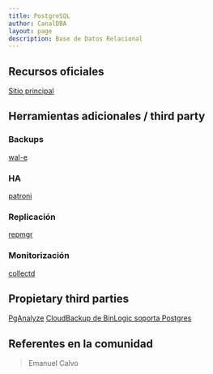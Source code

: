 ```yaml
---
title: PostgreSQL
author: CanalDBA
layout: page
description: Base de Datos Relacional
---
```


## Recursos oficiales

[Sitio principal](www.postgresql.org)


## Herramientas adicionales / third party

### Backups

[wal-e](https://github.com/wal-e/wal-e)

### HA

[patroni](https://github.com/zalando/patroni)

### Replicación

[repmgr](https://github.com/2ndQuadrant/repmgr)

### Monitorización

[collectd](https://collectd.org/wiki/index.php/Plugin:PostgreSQL)


## Propietary third parties

[PgAnalyze](https://pganalyze.com/)
[CloudBackup de BinLogic soporta Postgres](https://www.binlogic.io/#features)


[comment]: <> (Quienes editen, agreguensé en la lista)


## Referentes en la comunidad

> Emanuel Calvo

